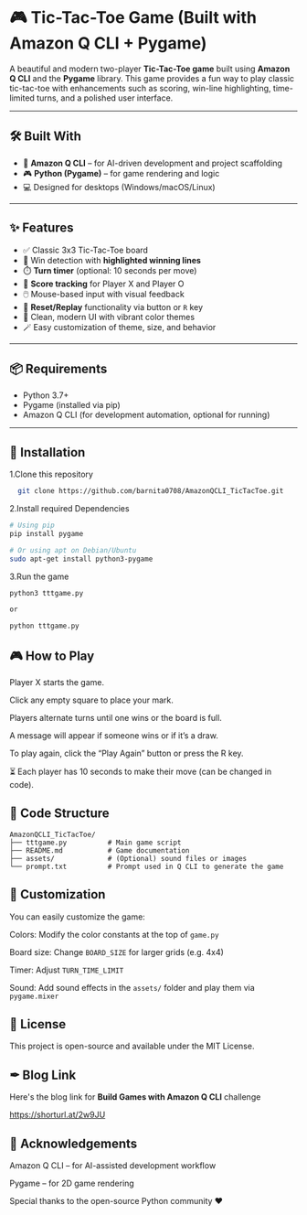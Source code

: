 # 🎮 Tic-Tac-Toe Game (Built with Amazon Q CLI + Pygame)

A beautiful and modern two-player **Tic-Tac-Toe game** built using **Amazon Q CLI** and the **Pygame** library. This game provides a fun way to play classic tic-tac-toe with enhancements such as scoring, win-line highlighting, time-limited turns, and a polished user interface.

---

## 🛠️ Built With

- 🧠 **Amazon Q CLI** – for AI-driven development and project scaffolding
- 🎮 **Python (Pygame)** – for game rendering and logic
- 💻 Designed for desktops (Windows/macOS/Linux)

---

## ✨ Features

- ✅ Classic 3x3 Tic-Tac-Toe board
- 🎯 Win detection with **highlighted winning lines**
- ⏱️ **Turn timer** (optional: 10 seconds per move)
- 🧮 **Score tracking** for Player X and Player O
- 🖱️ Mouse-based input with visual feedback
- 🔁 **Reset/Replay** functionality via button or `R` key
- 🎨 Clean, modern UI with vibrant color themes
- 🪄 Easy customization of theme, size, and behavior

---

## 📦 Requirements

- Python 3.7+
- Pygame (installed via pip)
- Amazon Q CLI (for development automation, optional for running)

---

## 🔧 Installation

1.Clone this repository
```bash
  git clone https://github.com/barnita0708/AmazonQCLI_TicTacToe.git
```
2.Install required Dependencies
```bash
# Using pip
pip install pygame

# Or using apt on Debian/Ubuntu
sudo apt-get install python3-pygame
```
3.Run the game
```bash
python3 tttgame.py

or

python tttgame.py
```
## 🎮 How to Play
Player X starts the game.

Click any empty square to place your mark.

Players alternate turns until one wins or the board is full.

A message will appear if someone wins or if it’s a draw.

To play again, click the “Play Again” button or press the R key.

⏳ Each player has 10 seconds to make their move (can be changed in code).

## 📁 Code Structure

```
AmazonQCLI_TicTacToe/
├── tttgame.py          # Main game script
├── README.md           # Game documentation
├── assets/             # (Optional) sound files or images
└── prompt.txt          # Prompt used in Q CLI to generate the game
```
## 🎨 Customization
You can easily customize the game:

Colors: Modify the color constants at the top of ```game.py```

Board size: Change ```BOARD_SIZE``` for larger grids (e.g. 4x4)

Timer: Adjust ```TURN_TIME_LIMIT```

Sound: Add sound effects in the ```assets/``` folder and play them via ```pygame.mixer```

## 📜 License
This project is open-source and available under the MIT License.

## ✒ Blog Link 

Here's the blog link for **Build Games with Amazon Q CLI** challenge

https://shorturl.at/2w9JU

## 🙏 Acknowledgements
Amazon Q CLI – for AI-assisted development workflow

Pygame – for 2D game rendering

Special thanks to the open-source Python community ❤️

